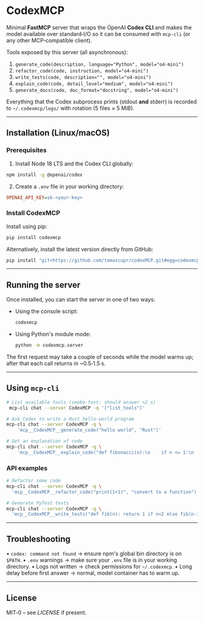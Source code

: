 # CodexMCP

Minimal **FastMCP** server that wraps the OpenAI **Codex CLI** and makes the
model available over standard‑I/O so it can be consumed with `mcp‑cli` (or any
other MCP‑compatible client).

Tools exposed by this server (all asynchronous):

1. `generate_code(description, language="Python", model="o4-mini")`
2. `refactor_code(code, instruction, model="o4-mini")`
3. `write_tests(code, description="", model="o4-mini")`
4. `explain_code(code, detail_level="medium", model="o4-mini")`
5. `generate_docs(code, doc_format="docstring", model="o4-mini")`

Everything that the Codex subprocess prints (stdout **and** stderr) is recorded
to `~/.codexmcp/logs/` with rotation (5 files × 5 MiB).

---

## Installation (Linux/macOS)

### Prerequisites

1. Install Node 18 LTS and the Codex CLI globally:

```bash
npm install -g @openai/codex
```

2. Create a `.env` file in your working directory:

```ini
OPENAI_API_KEY=sk-<your-key>
```

### Install CodexMCP

Install using pip:

```bash
pip install codexmcp
```

Alternatively, install the latest version directly from GitHub:

```bash
pip install "git+https://github.com/tomascupr/codexMCP.git#egg=codexmcp"
```

---

## Running the server

Once installed, you can start the server in one of two ways:

- Using the console script:

  ```bash
  codexmcp
  ```

- Using Python's module mode:

  ```bash
  python -m codexmcp.server
  ```

The first request may take a couple of seconds while the model warms up; after
that each call returns in ~0.5‑1.5 s.

---

## Using `mcp-cli`

```bash
# List available tools (smoke-test: should answer <2 s)
 mcp-cli chat --server CodexMCP -q '["list_tools"]'

# Ask Codex to write a Rust hello-world program
mcp-cli chat --server CodexMCP -q \
    'mcp__CodexMCP__generate_code("hello world", "Rust")'

# Get an explanation of code
mcp-cli chat --server CodexMCP -q \
    'mcp__CodexMCP__explain_code("def fibonacci(n):\n    if n <= 1:\n        return n\n    return fibonacci(n-1) + fibonacci(n-2)", "brief")'
```

### API examples

```bash
# Refactor some code
mcp-cli chat --server CodexMCP -q \
  'mcp__CodexMCP__refactor_code("print(1+1)", "convert to a function")'

# Generate PyTest tests
mcp-cli chat --server CodexMCP -q \
  'mcp__CodexMCP__write_tests("def fib(n): return 1 if n<2 else fib(n-1)+fib(n-2)")'
```

---

## Troubleshooting

• `codex: command not found` → ensure npm's global bin directory is on `$PATH`.
• `.env` warnings → make sure your `.env` file is in your working directory.
• Logs not written → check permissions for `~/.codexmcp`.
• Long delay before first answer → normal, model container has to warm up.

---

## License

MIT‑0 – see *LICENSE* if present.
